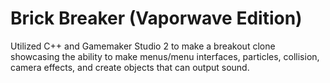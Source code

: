 # Brick Breaker (Vaporwave Edition)
Utilized C++ and Gamemaker Studio 2 to make a breakout clone showcasing the ability to make menus/menu interfaces, particles, collision, camera effects, and create objects that can output sound.